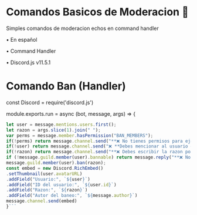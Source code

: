 # Comandos Basicos de Moderacion 👮
Simples comandos de moderacion echos en command handler

• En español

• Command Handler

• Discord.js v11.5.1

# Comando Ban (Handler)

const Discord = require('discord.js')

module.exports.run = async (bot, message, args) => {


  ```js
  let user = message.mentions.users.first();
  let razon = args.slice(1).join(" ");
  var perms = message.member.hasPermission("BAN_MEMBERS");
  if(!perms) return message.channel.send("**❌ No tienes permisos para ejecutar este comando.**")
  if(!user) return message.channel.send("❌ **Debes mencionar al usuario que quieres banear**")
  if(!razon) return message.channel.send("**❌ Debes escribir la razon por la cual lo baneas**")
  if (!message.guild.member(user).bannable) return message.reply("**❌ No puedo banear a ese usuario.**")
  message.guild.member(user).ban(razon);
  const embed = new Discord.RichEmbed()
  .setThumbnail(user.avatarURL)
  .addField("Usuario:", `${user}`)
  .addField("ID del usuario:", `${user.id}`)
  .addField("Razon:", `${razon}`)
  .addField("Autor del baneo:", `${message.author}`)
  message.channel.send(embed)
}```



